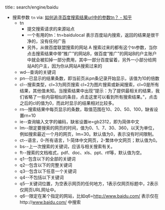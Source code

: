 title:: search/engine/baidu
- 搜索参数 `tn` via: [如何追寻百度搜索结果url中的参数tn？ - 知乎](https://www.zhihu.com/question/20642243/answer/56522791)
  - tn
    - 提交搜索请求的来源站点
    - 一个有用的tn：tn=baidulocal 表示百度站内搜索，返回的结果是很干净的，没有任何广告
    - 另外，从做百度联盟搜索的网站 A 搜索过来的都有这个tn参数，当你点击搜索结果中带“推广”的网站B，做百度“推广”的网站B的户主账户中就会被扣掉一部分费用，其中一部分百度留着，另外一小部分给网站A的户主，因为你从网站A搜索过来的
  - wd--查询的关键词
  - pn--已显示的结果条数，即当前页从pn条记录开始显示，该值为10的倍数
  - cl--搜索类型，cl=3为网页搜索 cl=2为图片搜索或新闻搜索，cl=0是所有结果，其他值未知。当搜索结果中出现“提示：为了提供最相关的结果，我们省略了一些内容相似的条目，点击这里可以看到所有搜索结果。”，点击之后的cl的值为0，而此时显示的结果相对比较多。
  - rn--搜索结果中每页显示的条数，取值范围在10、20、50、100，缺省设置rn=10
  - ie--查询输入文字的编码，缺省设置ie=gb2312，即为简体中文
  - lm--限定要搜索的网页的时间，值为0、1、7、30、360，以天为单位，例如搜索最近一个月的网页，lm=30。默认值为0，表示没有时间限制。
  - ct--语言，0-所有语言，1-简体中文网页，2-繁体中文网页；默认值为0。
  - bs--上一次搜索的关键词，应该与相关搜索有关。
  - ft--搜索的文档格式，pdf、doc、xls、ppt、rtf等，默认值为空。
  - q1--包含以下的全部的关键词
  - q2--包含以下的完整关键词
  - q3--包含以下任意一个关键词
  - q4--不包括以下关键词
  - q5--关键词位置，为空表示网页的任何地方，1表示仅网页标题中，2表示仅网页URL网址中。
  - q6--限定在某个指定的网站，比如q6=http://www.baidu.com/ 表示仅在http://www.baidu.com/ 中搜索